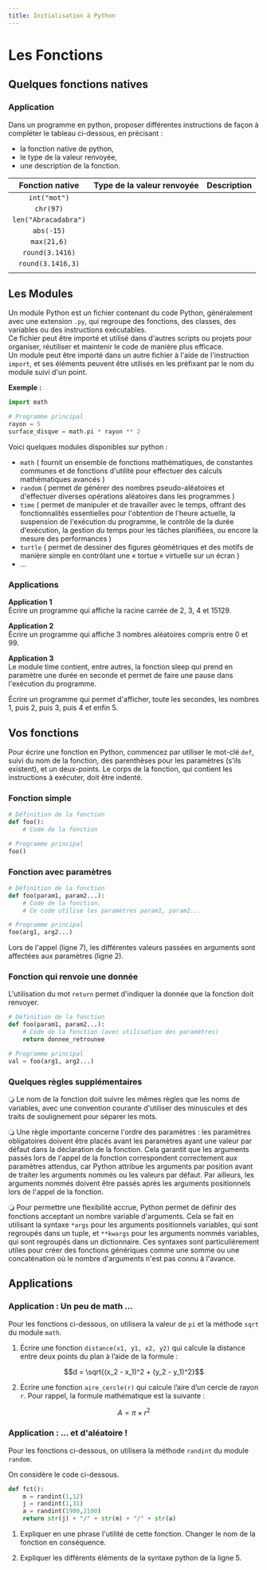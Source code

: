 ```yaml
---
title: Initialisation à Python
---
```


<script src="https://cdn.jsdelivr.net/npm/mathjax@3/es5/tex-mml-chtml.js"></script>

# Les Fonctions

## Quelques fonctions natives

### Application

Dans un programme en python, proposer différentes instructions de façon à compléter le tableau ci-dessous, en précisant :

- la fonction native de python,
- le type de la valeur renvoyée,
- une description de la fonction.


|Fonction native |	Type de la valeur renvoyée |	Description |
|:---:|:---:|:---:|
|`int("mot")`	|   |   |
|`chr(97)`	|   |   |		
|`len("Abracadabra")`	|   |   |		
|`abs(-15)`	|   |   |
|`max(21,6)`|   |   |
|`round(3.1416)` |   |   |
|`round(3.1416,3)`	|  |   |
|     |   |   |


## Les Modules

Un module Python est un fichier contenant du code Python, généralement avec une extension `.py`, qui regroupe des fonctions, des classes, des variables ou des instructions exécutables.  
Ce fichier peut être importé et utilisé dans d'autres scripts ou projets pour organiser, réutiliser et maintenir le code de manière plus efficace.  
Un module peut être importé dans un autre fichier à l'aide de l'instruction `import`, et ses éléments peuvent être utilisés en les préfixant par le nom du module suivi d'un point.

**Exemple :**
```python
import math

# Programme principal
rayon = 5
surface_disque = math.pi * rayon ** 2
```

Voici quelques modules disponibles sur python :
- `math` ( fournit un ensemble de fonctions mathématiques, de constantes communes et de fonctions d'utilité pour effectuer des calculs mathématiques avancés )
- `random` ( permet de générer des nombres pseudo-aléatoires et d'effectuer diverses opérations aléatoires dans les programmes )
- `time` ( permet de manipuler et de travailler avec le temps, offrant des fonctionnalités essentielles pour l'obtention de l'heure actuelle, la suspension de l'exécution du programme, le contrôle de la durée d'exécution, la gestion du temps pour les tâches planifiées, ou encore la mesure des performances )
- `turtle` ( permet de dessiner des figures géométriques et des motifs de manière simple en contrôlant une « tortue » virtuelle sur un écran )
- ...  

### Applications

**Application 1**  
Écrire un programme qui affiche la racine carrée de 2, 3, 4 et 15129.

**Application 2**  
Écrire un programme qui affiche 3 nombres aléatoires compris entre 0 et 99.

**Application 3**  
Le module time contient, entre autres, la fonction sleep qui prend en paramètre une durée en seconde et permet de faire une pause dans l'exécution du programme.

Écrire un programme qui permet d'afficher, toute les secondes, les nombres 1, puis 2, puis 3, puis 4 et enfin 5.

## Vos fonctions

Pour écrire une fonction en Python, commencez par utiliser le mot-clé `def`, suivi du nom de la fonction, des parenthèses pour les paramètres (s'ils existent), et un deux-points. Le corps de la fonction, qui contient les instructions à exécuter, doit être indenté.

### Fonction simple

```python
# Définition de la fonction
def foo():
    # Code de la fonction

# Programme principal
foo()
```

### Fonction avec paramètres

```python
# Définition de la fonction
def foo(param1, param2...):
    # Code de la fonction.
    # Ce code utilise les paramètres param1, param2...

# Programme principal
foo(arg1, arg2...)
```

Lors de l'appel (ligne 7), les différentes valeurs passées en arguments sont affectées aux paramètres (ligne 2).

### Fonction qui renvoie une donnée

L'utilisation du mot `return` permet d'indiquer la donnée que la fonction doit renvoyer.

``` python
# Définition de la fonction
def foo(param1, param2...):
    # Code de la fonction (avec utilisation des paramètres)
    return donnee_retrounee

# Programme principal
val = foo(arg1, arg2...)
```

### Quelques règles supplémentaires

🔾 Le nom de la fonction doit suivre les mêmes règles que les noms de variables, avec une convention courante d'utiliser des minuscules et des traits de soulignement pour séparer les mots.

🔾 Une règle importante concerne l'ordre des paramètres : les paramètres obligatoires doivent être placés avant les paramètres ayant une valeur par défaut dans la déclaration de la fonction.
Cela garantit que les arguments passés lors de l'appel de la fonction correspondent correctement aux paramètres attendus, car Python attribue les arguments par position avant de traiter les arguments nommés ou les valeurs par défaut.
Par ailleurs, les arguments nommés doivent être passés après les arguments positionnels lors de l'appel de la fonction.

🔾 Pour permettre une flexibilité accrue, Python permet de définir des fonctions acceptant un nombre variable d'arguments. Cela se fait en utilisant la syntaxe `*args` pour les arguments positionnels variables, qui sont regroupés dans un tuple, et `**kwargs` pour les arguments nommés variables, qui sont regroupés dans un dictionnaire.
Ces syntaxes sont particulièrement utiles pour créer des fonctions génériques comme une somme ou une concaténation où le nombre d'arguments n'est pas connu à l'avance.

## Applications

### Application : Un peu de math ... 

Pour les fonctions ci-dessous, on utilisera la valeur de `pi` et la méthode `sqrt` du module `math`.  

1) Écrire une fonction `distance(x1, y1, x2, y2)` qui calcule la distance entre deux points du plan à l’aide de la formule :


$$d = \sqrt{(x_2 - x_1)^2 + (y_2 - y_1)^2}$$


2) Écrire une fonction `aire_cercle(r)` qui calcule l’aire d’un cercle de rayon `r`. Pour rappel, la formule mathématique est la suivante : 


$$A = \pi \times r^2$$


### Application : ... et d'aléatoire !

Pour les fonctions ci-dessous, on utilisera la méthode `randint` du module `random`. 

On considère le code ci-dessous.

```python
def fct():
    m = randint(1,12)
    j = randint(1,31)
    a = randint(1900,2100)
    return str(j) + "/" + str(m) + "/" + str(a)
```

1) Expliquer en une phrase l'utilité de cette fonction. Changer le nom de la fonction en conséquence.

2) Expliquer les différents éléments de la syntaxe python de la ligne 5.




